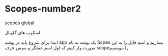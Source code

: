 # Scopes-number2
scopes global


اسکوپ های گلوبال 

ابتدا برای شروع باید در پوشه app یک پوشه به نام Scpes بسازیم و اسم فایل را به این صورت وار کنیم که اول اسم عملگر و سپس حرف scopeرا بنویسیم
